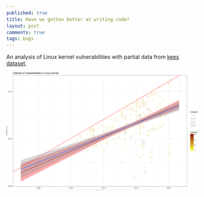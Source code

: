 ```yaml
---
published: true
title: Have we gotten better at writing code?
layout: post
comments: true
tags: bugs
---
```


An analysis of Linux kernel vulnerabilities with partial data from
[kees dataset](https://outflux.net/blog/archives/2016/10/20/cve-2016-5195/).

![Linux kernel vulnerabilities over the years](/resources/posts/2017/vulnerabilities-lifetime.png)
